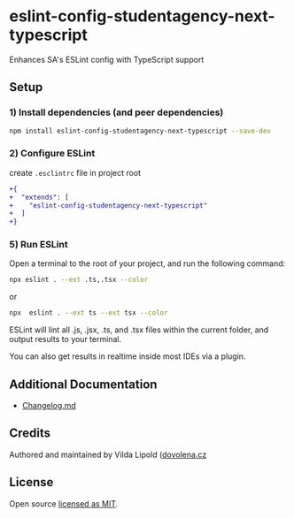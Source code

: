 # eslint-config-studentagency-next-typescript

Enhances SA's ESLint config with TypeScript support

## Setup
### 1) Install dependencies (and peer dependencies)

```bash
npm install eslint-config-studentagency-next-typescript --save-dev
```

### 2) Configure ESLint

create `.esclintrc` file in project root

```diff
+{
+  "extends": [
+    "eslint-config-studentagency-next-typescript"
+  ]
+}
```

### 5) Run ESLint

Open a terminal to the root of your project, and run the following command:

```bash
npx eslint . --ext .ts,.tsx --color
```

or

```bash
npx  eslint . --ext ts --ext tsx --color
```

ESLint will lint all .js, .jsx, .ts, and .tsx files within the current folder, and output results to your terminal.

You can also get results in realtime inside most IDEs via a plugin.

## Additional Documentation

- [Changelog.md](Changelog.md)

## Credits

Authored and maintained by Vilda Lipold ([dovolena.cz](https://dovolena.cz)

## License

Open source [licensed as MIT](LICENSE).
